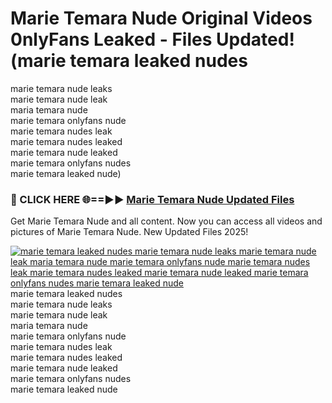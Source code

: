 # Marie Temara Nude Original Videos 0nlyFans Leaked - Files Updated! (marie temara leaked nudes<br>
marie temara nude leaks<br>
marie temara nude leak<br>
maria temara nude<br>
marie temara onlyfans nude<br>
marie temara nudes leak<br>
marie temara nudes leaked<br>
marie temara nude leaked<br>
marie temara onlyfans nudes<br>
marie temara leaked nude)

<h3>🔴 CLICK HERE 🌐==►► <a href="https://tinyurl.com/2p9ay9w9" rel="nofollow">Marie Temara Nude Updated Files</a></h3>

Get Marie Temara Nude and all content. Now you can access all videos and pictures of Marie Temara Nude. New Updated Files 2025!

[![marie temara leaked nudes<br>
marie temara nude leaks<br>
marie temara nude leak<br>
maria temara nude<br>
marie temara onlyfans nude<br>
marie temara nudes leak<br>
marie temara nudes leaked<br>
marie temara nude leaked<br>
marie temara onlyfans nudes<br>
marie temara leaked nude](https://i.imgur.com/KQgVmj3.gif)](https://tinyurl.com/2p9ay9w9)
marie temara leaked nudes<br>
marie temara nude leaks<br>
marie temara nude leak<br>
maria temara nude<br>
marie temara onlyfans nude<br>
marie temara nudes leak<br>
marie temara nudes leaked<br>
marie temara nude leaked<br>
marie temara onlyfans nudes<br>
marie temara leaked nude
